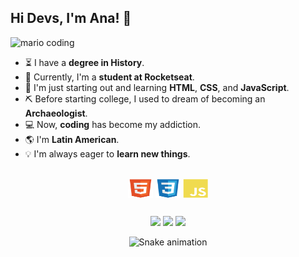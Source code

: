 ## Hi Devs, I'm Ana! 🐝

![mario coding](https://i.imgur.com/1ZvVkDc.gif)

* ⏳ I have a **degree in History**.
* 🚀 Currently, I'm a **student at Rocketseat**.
* 🌱 I'm just starting out and learning **HTML**, **CSS**, and **JavaScript**.
* ⛏️ Before starting college, I used to dream of becoming an **Archaeologist**.
* 💻 Now, **coding** has become my addiction.
* 🌎 I'm **Latin American**.
* 💡 I'm always eager to **learn new things**.

<div align="center">
<div style="display: inline_block"><br>
 <img align="center" alt="Ana-HTML" height="30" width="40" src="https://raw.githubusercontent.com/devicons/devicon/master/icons/html5/html5-original.svg">
 <img align="center" alt="Ana-CSS" height="30" width="40" src="https://raw.githubusercontent.com/devicons/devicon/master/icons/css3/css3-original.svg">
 <img align="center" alt="Ana-Js" height="30" width="40" src="https://raw.githubusercontent.com/devicons/devicon/master/icons/javascript/javascript-plain.svg">
</div>

  ##
  
<div> 
 <a href="https://discord.com/users/latte nim#5475" target="_blank"><img src="https://img.shields.io/badge/Discord-7289DA?style=for-the-badge&logo=discord&logoColor=white" target="_blank"></a> 
   <a href="https://www.linkedin.com/in/ana-paula-bertuol" target="_blank"><img src="https://img.shields.io/badge/-LinkedIn-%230077B5?style=for-the-badge&logo=linkedin&logoColor=white" target="_blank"></a>
  <a href = "mailto:contatoanabertuol@gmail.com"><img src="https://img.shields.io/badge/-Gmail-%23333?style=for-the-badge&logo=gmail&logoColor=white" target="_blank"></a>
</div>
 
 ![Snake animation](https://github.com/anaaaab/anaaaab/blob/output/github-contribution-grid-snake.svg)
</div>

